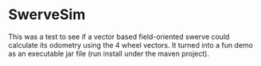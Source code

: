 # SwerveSim

This was a test to see if a vector based field-oriented swerve could calculate its odometry using the 4 wheel vectors.
It turned into a fun demo as an executable jar file (run install under the maven project).
